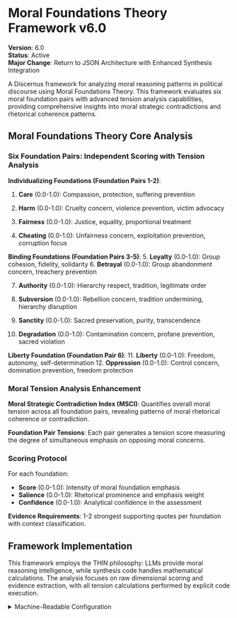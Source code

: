 # Moral Foundations Theory Framework v6.0

**Version**: 6.0  
**Status**: Active  
**Major Change**: Return to JSON Architecture with Enhanced Synthesis Integration

A Discernus framework for analyzing moral reasoning patterns in political discourse using Moral Foundations Theory. This framework evaluates six moral foundation pairs with advanced tension analysis capabilities, providing comprehensive insights into moral strategic contradictions and rhetorical coherence patterns.

## Moral Foundations Theory Core Analysis

### **Six Foundation Pairs: Independent Scoring with Tension Analysis**

**Individualizing Foundations (Foundation Pairs 1-2)**:
1. **Care** (0.0-1.0): Compassion, protection, suffering prevention
2. **Harm** (0.0-1.0): Cruelty concern, violence prevention, victim advocacy

3. **Fairness** (0.0-1.0): Justice, equality, proportional treatment  
4. **Cheating** (0.0-1.0): Unfairness concern, exploitation prevention, corruption focus

**Binding Foundations (Foundation Pairs 3-5)**:
5. **Loyalty** (0.0-1.0): Group cohesion, fidelity, solidarity
6. **Betrayal** (0.0-1.0): Group abandonment concern, treachery prevention

7. **Authority** (0.0-1.0): Hierarchy respect, tradition, legitimate order
8. **Subversion** (0.0-1.0): Rebellion concern, tradition undermining, hierarchy disruption

9. **Sanctity** (0.0-1.0): Sacred preservation, purity, transcendence  
10. **Degradation** (0.0-1.0): Contamination concern, profane prevention, sacred violation

**Liberty Foundation (Foundation Pair 6)**:
11. **Liberty** (0.0-1.0): Freedom, autonomy, self-determination
12. **Oppression** (0.0-1.0): Control concern, domination prevention, freedom protection

### **Moral Tension Analysis Enhancement**

**Moral Strategic Contradiction Index (MSCI)**: Quantifies overall moral tension across all foundation pairs, revealing patterns of moral rhetorical coherence or contradiction.

**Foundation Pair Tensions**: Each pair generates a tension score measuring the degree of simultaneous emphasis on opposing moral concerns.

### **Scoring Protocol**

For each foundation:
- **Score** (0.0-1.0): Intensity of moral foundation emphasis
- **Salience** (0.0-1.0): Rhetorical prominence and emphasis weight
- **Confidence** (0.0-1.0): Analytical confidence in the assessment

**Evidence Requirements**: 1-2 strongest supporting quotes per foundation with context classification.

## Framework Implementation

This framework employs the THIN philosophy: LLMs provide moral reasoning intelligence, while synthesis code handles mathematical calculations. The analysis focuses on raw dimensional scoring and evidence extraction, with all tension calculations performed by explicit code execution.

<details><summary>Machine-Readable Configuration</summary>

{
  "name": "moral_foundations_theory_v6",
  "version": "v6.0",
  "display_name": "Moral Foundations Theory Framework v6.0",
  "analysis_variants": {
    "default": {
      "description": "Complete salience-weighted moral foundation analysis with tension pattern quantification.",
      "analysis_prompt": "You are an expert moral psychology analyst with deep knowledge of Moral Foundations Theory. Your task is to analyze the text using the Moral Foundations Theory Framework v6.0, which provides comprehensive moral reasoning pattern analysis. The framework evaluates 6 foundation pairs (12 total foundations): Care/Harm, Fairness/Cheating, Loyalty/Betrayal, Authority/Subversion, Sanctity/Degradation, and Liberty/Oppression. For each of the 12 foundations, provide: (1) score (0.0-1.0) representing intensity of moral foundation emphasis, (2) salience (0.0-1.0) representing rhetorical prominence, (3) confidence (0.0-1.0) representing analytical confidence. Include the strongest 1-2 quotes as evidence for each foundation with context classification. Your response must be a single, valid JSON object containing all required nested structures. Provide ONLY raw dimensional scores, salience, confidence, and evidence - NO calculations or derived metrics. The synthesis pipeline will calculate all tension scores and the Moral Strategic Contradiction Index using explicit mathematical formulas."
    },
    "descriptive_only": {
      "description": "Simplified moral foundation analysis focusing on core moral patterns without tension calculations.",
      "analysis_prompt": "You are an expert moral psychology analyst. Analyze the text using simplified Moral Foundations Theory, focusing on the 6 foundation pairs: Care/Harm, Fairness/Cheating, Loyalty/Betrayal, Authority/Subversion, Sanctity/Degradation, Liberty/Oppression. For each foundation, provide score (0.0-1.0), salience (0.0-1.0), and confidence (0.0-1.0). Include 1-2 supporting quotes. Return a single JSON object with the required nested structures. Provide only raw scores - no calculations."
    }
  },
  "dimension_groups": {
    "individualizing_foundations": ["care", "harm", "fairness", "cheating"],
    "binding_foundations": ["loyalty", "betrayal", "authority", "subversion", "sanctity", "degradation"],
    "liberty_foundation": ["liberty", "oppression"],
    "foundation_pairs": ["care_harm", "fairness_cheating", "loyalty_betrayal", "authority_subversion", "sanctity_degradation", "liberty_oppression"]
  },
  "calculation_spec": {
    "moral_foundation_tensions": {
      "care_harm_tension": "min(care_score, harm_score) * abs(care_salience - harm_salience)",
      "fairness_cheating_tension": "min(fairness_score, cheating_score) * abs(fairness_salience - cheating_salience)",
      "loyalty_betrayal_tension": "min(loyalty_score, betrayal_score) * abs(loyalty_salience - betrayal_salience)",
      "authority_subversion_tension": "min(authority_score, subversion_score) * abs(authority_salience - subversion_salience)",
      "sanctity_degradation_tension": "min(sanctity_score, degradation_score) * abs(sanctity_salience - degradation_salience)",
      "liberty_oppression_tension": "min(liberty_score, oppression_score) * abs(liberty_salience - oppression_salience)"
    },
    "moral_strategic_contradiction_index": "(care_harm_tension + fairness_cheating_tension + loyalty_betrayal_tension + authority_subversion_tension + sanctity_degradation_tension + liberty_oppression_tension) / 6",
    "salience_weighting_explanation": "All tension calculations use salience-weighted formulas to capture rhetorical emphasis patterns."
  },
  "reliability_rubric": {
    "cronbachs_alpha": {
      "excellent": [0.80, 1.0],
      "good": [0.70, 0.79],
      "acceptable": [0.60, 0.69],
      "poor": [0.0, 0.59]
    },
    "notes": "Defines quality thresholds for framework reliability. The Synthesis Agent uses this for automated fit assessment."
  },
  "output_contract": {
    "schema": {
      "worldview": "string",
      "scores": "object",
      "evidence": "object", 
      "reasoning": "object",
      "salience_ranking": "array",
      "moral_foundation_summary": "object"
    },
    "structured_data_requirements": {
      "scores": {
        "description": "Nested object containing ONLY raw dimensional scores (NO calculated metrics)",
        "structure": {
          "dimensions": {
            "care": {"score": "number (0.0-1.0)", "salience": "number (0.0-1.0)", "confidence": "number (0.0-1.0)"},
            "harm": {"score": "number (0.0-1.0)", "salience": "number (0.0-1.0)", "confidence": "number (0.0-1.0)"},
            "fairness": {"score": "number (0.0-1.0)", "salience": "number (0.0-1.0)", "confidence": "number (0.0-1.0)"},
            "cheating": {"score": "number (0.0-1.0)", "salience": "number (0.0-1.0)", "confidence": "number (0.0-1.0)"},
            "loyalty": {"score": "number (0.0-1.0)", "salience": "number (0.0-1.0)", "confidence": "number (0.0-1.0)"},
            "betrayal": {"score": "number (0.0-1.0)", "salience": "number (0.0-1.0)", "confidence": "number (0.0-1.0)"},
            "authority": {"score": "number (0.0-1.0)", "salience": "number (0.0-1.0)", "confidence": "number (0.0-1.0)"},
            "subversion": {"score": "number (0.0-1.0)", "salience": "number (0.0-1.0)", "confidence": "number (0.0-1.0)"},
            "sanctity": {"score": "number (0.0-1.0)", "salience": "number (0.0-1.0)", "confidence": "number (0.0-1.0)"},
            "degradation": {"score": "number (0.0-1.0)", "salience": "number (0.0-1.0)", "confidence": "number (0.0-1.0)"},
            "liberty": {"score": "number (0.0-1.0)", "salience": "number (0.0-1.0)", "confidence": "number (0.0-1.0)"},
            "oppression": {"score": "number (0.0-1.0)", "salience": "number (0.0-1.0)", "confidence": "number (0.0-1.0)"} 
          },
          "metadata": {
            "total_dimensions": "number",
            "analysis_completeness": "number (0.0-1.0)"
          }
        }
      },
      "evidence": {
        "description": "Nested object containing structured evidence data for audit and replication",
        "structure": {
          "by_dimension": {
            "care": [{"quote_id": "string", "quote_text": "string", "confidence": "number (0.0-1.0)", "context_type": "string", "salience_justification": "string"}],
            "harm": ["array of evidence objects"],
            "fairness": ["array of evidence objects"],
            "cheating": ["array of evidence objects"],
            "loyalty": ["array of evidence objects"],
            "betrayal": ["array of evidence objects"],
            "authority": ["array of evidence objects"],
            "subversion": ["array of evidence objects"],
            "sanctity": ["array of evidence objects"],
            "degradation": ["array of evidence objects"],
            "liberty": ["array of evidence objects"],
            "oppression": ["array of evidence objects"]
          },
          "metadata": {
            "total_quotes": "number",
            "average_confidence": "number"
          }
        }
      }
    },
    "instructions": "IMPORTANT: Your response MUST be a single, valid JSON object containing all required fields with the nested structures specified above. The salience_ranking should be an ordered array of objects, each containing 'foundation', 'salience_score', and 'rank'. All numerical scores must be between 0.0 and 1.0. DO NOT perform any mathematical calculations or compute derived metrics - provide ONLY raw dimensional scores, salience, confidence, and evidence. Tension calculations and MSCI will be computed by the synthesis pipeline using explicit mathematical formulas."
  }
}
```

</details>